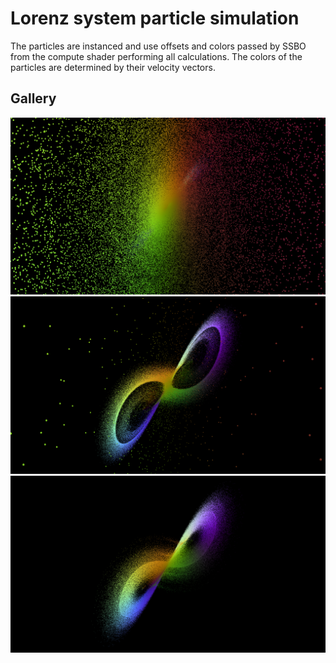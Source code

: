 # Lorenz system particle simulation
The particles are instanced and use offsets and colors passed by SSBO from the compute shader performing all calculations. The colors of the particles are determined by their velocity vectors.
## Gallery
![Screenshot 1](assets/screenshots/scr_433.png)
![Screenshot 2](assets/screenshots/scr_434.png)
![Screenshot 3](assets/screenshots/scr_435.png)